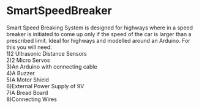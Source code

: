 # SmartSpeedBreaker
Smart Speed Breaking System is designed for highways where in a speed breaker is initiated to come up only if the speed of the car is larger than a prescribed limit. Ideal for highways and modelled around an Arduino. For this you will need:<br />
1)2 Ultrasonic Distance Sensors<br />
2)2 Micro Servos<br />
3)An Arduino with connecting cable<br />
4)A Buzzer<br />
5)A Motor Shield<br />
6)External Power Supply of 9V<br />
7)A Bread Board<br />
8)Connecting Wires<br />

